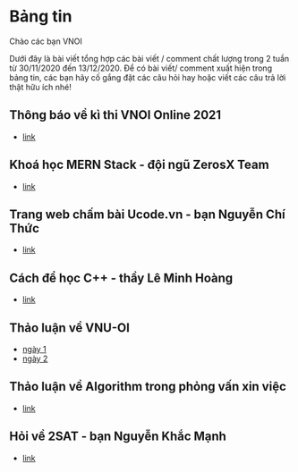 # Bảng tin 
Chào các bạn VNOI 

Dưới đây là bài viết tổng hợp các bài viết / comment chất lượng trong 2 tuần từ 30/11/2020 đến 13/12/2020. Để có bài viết/ comment xuất hiện trong bảng tin, các bạn hãy cố gắng đặt các câu hỏi hay hoặc viết các câu trả lời thật hữu ích nhé! 

## Thông báo về kì thi VNOI Online 2021 
* [link](https://www.facebook.com/groups/VNOIForum/permalink/3773270639360409/)

## Khoá học MERN Stack - đội ngũ ZerosX Team 
* [link](https://www.facebook.com/groups/VNOIForum/permalink/3756550771032396/)

## Trang web chấm bài Ucode.vn - bạn Nguyễn Chí Thức 
* [link](https://www.facebook.com/groups/VNOIForum/permalink/3753237181363755/)

## Cách để học C++ - thầy Lê Minh Hoàng
* [link](https://www.facebook.com/groups/VNOIForum/permalink/3775548505799289/?comment_id=3775670942453712)

## Thảo luận về VNU-OI 
* [ngày 1](https://www.facebook.com/groups/VNOIForum/permalink/3770336186320521/)
* [ngày 2](https://www.facebook.com/groups/VNOIForum/permalink/3772943762726430/)

## Thảo luận về Algorithm trong phỏng vấn xin việc
* [link](https://www.facebook.com/groups/VNOIForum/permalink/3757390337615106/) 

## Hỏi về 2SAT - bạn Nguyễn Khắc Mạnh 
* [link](https://www.facebook.com/groups/VNOIForum/permalink/3754618187892321/)